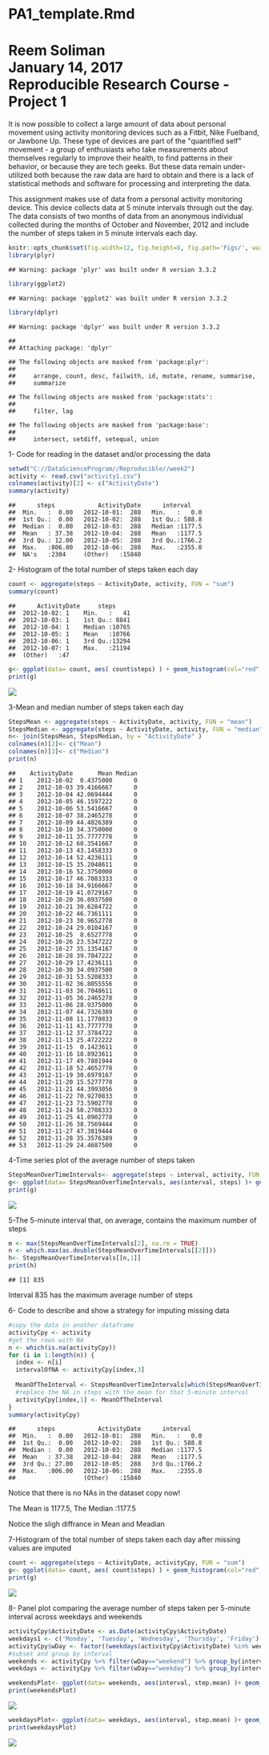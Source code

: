 # PA1_template.Rmd
Reem Soliman  
January 14, 2017  
Reproducible Research Course - Project 1
=========================================
It is now possible to collect a large amount of data about personal movement using activity monitoring devices such as a Fitbit, Nike Fuelband, or Jawbone Up. These type of devices are part of the "quantified self" movement - a group of enthusiasts who take measurements about themselves regularly to improve their health, to find patterns in their behavior, or because they are tech geeks. But these data remain under-utilized both because the raw data are hard to obtain and there is a lack of statistical methods and software for processing and interpreting the data.

This assignment makes use of data from a personal activity monitoring device. This device collects data at 5 minute intervals through out the day. The data consists of two months of data from an anonymous individual collected during the months of October and November, 2012 and include the number of steps taken in 5 minute intervals each day.



```r
knitr::opts_chunk$set(fig.width=12, fig.height=8, fig.path='Figs/', warning=FALSE, message=FALSE)
library(plyr)
```

```
## Warning: package 'plyr' was built under R version 3.3.2
```

```r
library(ggplot2)
```

```
## Warning: package 'ggplot2' was built under R version 3.3.2
```

```r
library(dplyr)
```

```
## Warning: package 'dplyr' was built under R version 3.3.2
```

```
## 
## Attaching package: 'dplyr'
```

```
## The following objects are masked from 'package:plyr':
## 
##     arrange, count, desc, failwith, id, mutate, rename, summarise,
##     summarize
```

```
## The following objects are masked from 'package:stats':
## 
##     filter, lag
```

```
## The following objects are masked from 'package:base':
## 
##     intersect, setdiff, setequal, union
```
1- Code for reading in the dataset and/or processing the data

```r
setwd("C://DataScienceProgram//Reproducible//week2")
activity <- read.csv("activity1.csv")
colnames(activity)[2] <- c("ActivityDate")
summary(activity)
```

```
##      steps            ActivityDate      interval     
##  Min.   :  0.00   2012-10-01:  288   Min.   :   0.0  
##  1st Qu.:  0.00   2012-10-02:  288   1st Qu.: 588.8  
##  Median :  0.00   2012-10-03:  288   Median :1177.5  
##  Mean   : 37.38   2012-10-04:  288   Mean   :1177.5  
##  3rd Qu.: 12.00   2012-10-05:  288   3rd Qu.:1766.2  
##  Max.   :806.00   2012-10-06:  288   Max.   :2355.0  
##  NA's   :2304     (Other)   :15840
```

2- Histogram of the total number of steps taken each day

```r
count <- aggregate(steps ~ ActivityDate, activity, FUN = "sum")
summary(count)
```

```
##      ActivityDate     steps      
##  2012-10-02: 1    Min.   :   41  
##  2012-10-03: 1    1st Qu.: 8841  
##  2012-10-04: 1    Median :10765  
##  2012-10-05: 1    Mean   :10766  
##  2012-10-06: 1    3rd Qu.:13294  
##  2012-10-07: 1    Max.   :21194  
##  (Other)   :47
```

```r
g<- ggplot(data= count, aes( count$steps) ) + geom_histogram(col="red", fill="green") + labs(title = "Total number of steps per day")+labs(y="Number of Steps")
print(g)
```

![](Figs/unnamed-chunk-3-1.png)<!-- -->

3-Mean and median number of steps taken each day

```r
StepsMean <- aggregate(steps ~ ActivityDate, activity, FUN = "mean")
StepsMedian <- aggregate(steps ~ ActivityDate, activity, FUN = "median")
n<- join(StepsMean, StepsMedian, by = "ActivityDate" )
colnames(n)[2]<- c("Mean")
colnames(n)[3]<- c("Median")
print(n)
```

```
##    ActivityDate       Mean Median
## 1    2012-10-02  0.4375000      0
## 2    2012-10-03 39.4166667      0
## 3    2012-10-04 42.0694444      0
## 4    2012-10-05 46.1597222      0
## 5    2012-10-06 53.5416667      0
## 6    2012-10-07 38.2465278      0
## 7    2012-10-09 44.4826389      0
## 8    2012-10-10 34.3750000      0
## 9    2012-10-11 35.7777778      0
## 10   2012-10-12 60.3541667      0
## 11   2012-10-13 43.1458333      0
## 12   2012-10-14 52.4236111      0
## 13   2012-10-15 35.2048611      0
## 14   2012-10-16 52.3750000      0
## 15   2012-10-17 46.7083333      0
## 16   2012-10-18 34.9166667      0
## 17   2012-10-19 41.0729167      0
## 18   2012-10-20 36.0937500      0
## 19   2012-10-21 30.6284722      0
## 20   2012-10-22 46.7361111      0
## 21   2012-10-23 30.9652778      0
## 22   2012-10-24 29.0104167      0
## 23   2012-10-25  8.6527778      0
## 24   2012-10-26 23.5347222      0
## 25   2012-10-27 35.1354167      0
## 26   2012-10-28 39.7847222      0
## 27   2012-10-29 17.4236111      0
## 28   2012-10-30 34.0937500      0
## 29   2012-10-31 53.5208333      0
## 30   2012-11-02 36.8055556      0
## 31   2012-11-03 36.7048611      0
## 32   2012-11-05 36.2465278      0
## 33   2012-11-06 28.9375000      0
## 34   2012-11-07 44.7326389      0
## 35   2012-11-08 11.1770833      0
## 36   2012-11-11 43.7777778      0
## 37   2012-11-12 37.3784722      0
## 38   2012-11-13 25.4722222      0
## 39   2012-11-15  0.1423611      0
## 40   2012-11-16 18.8923611      0
## 41   2012-11-17 49.7881944      0
## 42   2012-11-18 52.4652778      0
## 43   2012-11-19 30.6979167      0
## 44   2012-11-20 15.5277778      0
## 45   2012-11-21 44.3993056      0
## 46   2012-11-22 70.9270833      0
## 47   2012-11-23 73.5902778      0
## 48   2012-11-24 50.2708333      0
## 49   2012-11-25 41.0902778      0
## 50   2012-11-26 38.7569444      0
## 51   2012-11-27 47.3819444      0
## 52   2012-11-28 35.3576389      0
## 53   2012-11-29 24.4687500      0
```
4-Time series plot of the average number of steps taken

```r
StepsMeanOverTimeIntervals<- aggregate(steps ~ interval, activity, FUN = "mean")
g<- ggplot(data= StepsMeanOverTimeIntervals, aes(interval, steps) )+ geom_point(col="red")+ labs(title = "Time series plot of the average number of steps taken")+labs(x="Intervals", y="mean number of the steps") +geom_line()
print(g)
```

![](Figs/unnamed-chunk-5-1.png)<!-- -->

5-The 5-minute interval that, on average, contains the maximum number of steps

```r
m <- max(StepsMeanOverTimeIntervals[2], na.rm = TRUE)
n <- which.max(as.double(StepsMeanOverTimeIntervals[[2]]))
h<- StepsMeanOverTimeIntervals[[n,1]]
print(h)
```

```
## [1] 835
```
Interval 835 has the maximum average number of steps

6- Code to describe and show a strategy for imputing missing data

```r
#copy the data in another dataframe
activityCpy <- activity 
#get the rows with NA
n <- which(is.na(activityCpy))
for (i in 1:length(n)) {
  index <- n[i]
  intervalOfNA <- activityCpy[index,3]
  
  MeanOfTheInterval <- StepsMeanOverTimeIntervals[which(StepsMeanOverTimeIntervals[,1] ==    intervalOfNA),2]
  #replace the NA in steps with the mean for that 5-minute interval
  activityCpy[index,1] <- MeanOfTheInterval
}
summary(activityCpy)
```

```
##      steps            ActivityDate      interval     
##  Min.   :  0.00   2012-10-01:  288   Min.   :   0.0  
##  1st Qu.:  0.00   2012-10-02:  288   1st Qu.: 588.8  
##  Median :  0.00   2012-10-03:  288   Median :1177.5  
##  Mean   : 37.38   2012-10-04:  288   Mean   :1177.5  
##  3rd Qu.: 27.00   2012-10-05:  288   3rd Qu.:1766.2  
##  Max.   :806.00   2012-10-06:  288   Max.   :2355.0  
##                   (Other)   :15840
```
Notice that there is no NAs in the dataset copy now!

The Mean is 1177.5, The Median :1177.5 

Notice the sligh diffrance in Mean and Meadian 

7-Histogram of the total number of steps taken each day after missing values are imputed

```r
count <- aggregate(steps ~ ActivityDate, activityCpy, FUN = "sum")
g<- ggplot(data= count, aes( count$steps) ) + geom_histogram(col="red", fill="green") + labs(title = "Total number of steps per day after missing values are imputed")+labs(y="Number of Steps")
print(g)
```

![](Figs/unnamed-chunk-8-1.png)<!-- -->

8- Panel plot comparing the average number of steps taken per 5-minute interval across weekdays and weekends

```r
activityCpy$ActivityDate <- as.Date(activityCpy$ActivityDate)
weekdays1 <- c('Monday', 'Tuesday', 'Wednesday', 'Thursday', 'Friday')
activityCpy$wDay <- factor((weekdays(activityCpy$ActivityDate) %in% weekdays1), levels=c(FALSE, TRUE), labels=c('weekend','weekday') )
#subset and group by interval
weekends <- activityCpy %>% filter(wDay=="weekend") %>% group_by(interval) %>%summarise(step.mean = mean(steps))
weekdays <- activityCpy %>% filter(wDay=="weekday") %>% group_by(interval) %>%summarise(step.mean = mean(steps))

weekendsPlot<- ggplot(data= weekends, aes(interval, step.mean) )+ geom_point(col="red")+geom_line()+labs(title = "Average number of steps taken per 5-minute interval across weekends")
print(weekendsPlot)
```

![](Figs/unnamed-chunk-9-1.png)<!-- -->

```r
weekdaysPlot<- ggplot(data= weekdays, aes(interval, step.mean) )+ geom_point(col="red")+geom_line()+labs(title = "Average number of steps taken per 5-minute interval across weekdays")
print(weekdaysPlot)
```

![](Figs/unnamed-chunk-9-2.png)<!-- -->
